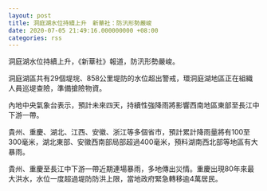 ```yaml
---
layout: post
title: 洞庭湖水位持續上升　新華社：防汛形勢嚴峻
date: 2020-07-05 21:49:16.000000000 +08:00
categories: rss
---
```


洞庭湖水位持續上升，《新華社》報道，防汛形勢嚴峻。

洞庭湖區共有29個堤垸、858公里堤防的水位超出警戒，環洞庭湖地區正在組織人員巡堤查險，準備搶險物資。

內地中央氣象台表示，預計未來四天，持續性強降雨將影響西南地區東部至長江中下游一帶。

貴州、重慶、湖北、江西、安徽、浙江等多個省市，預計累計降雨量將有100至300毫米，湖北東部、安徽西南部局部超過400毫米，預料湖南西北部等地區有大暴雨。

貴州、重慶至長江中下游一帶近期連場暴雨，多地傳出災情。重慶出現80年來最大洪水，水位一度超過堤防防洪上限，當地政府緊急轉移逾4萬居民。
